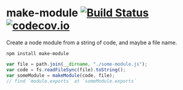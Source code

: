 # make-module [![Build Status](https://travis-ci.org/bttmly/make-module.svg?branch=master)](https://travis-ci.org/bttmly/make-module) [![codecov.io](https://codecov.io/github/bttmly/make-module/coverage.svg?branch=master)](https://codecov.io/github/bttmly/make-module?branch=master)

Create a node module from a string of code, and maybe a file name.

`npm install make-module`

```js
var file = path.join(__dirname, "./some-module.js");
var code = fs.readFileSync(file).toString();
var someModule = makeModule(code, file);
// find `module.exports` at `someModule.exports`
```
